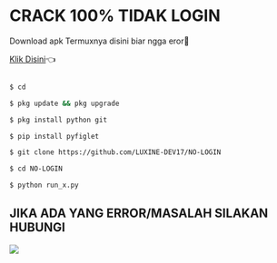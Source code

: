 # CRACK 100% TIDAK LOGIN

Download apk Termuxnya disini biar ngga eror🌟

[Klik Disini](https://f-droid.org/repo/com.termux_117.apk)👈

```bash

$ cd

$ pkg update && pkg upgrade

$ pkg install python git

$ pip install pyfiglet

$ git clone https://github.com/LUXINE-DEV17/NO-LOGIN

$ cd NO-LOGIN

$ python run_x.py

```

## JIKA ADA YANG ERROR/MASALAH SILAKAN HUBUNGI

[![](https://img.shields.io/badge/Whatsapp-CHAT-red?logo=Whatsapp&logoColor=Brightgreen&labelColor=white)](https://wa.me/6289669084331)

